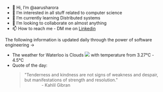 - 👋 Hi, I’m @aarusharora
- 👀 I’m interested in all stuff related to computer science
- 🌱 I’m currently learning Distributed systems
- 💞️ I’m looking to collaborate on almost anything
- 📫 How to reach me - DM me on [Linkedin](https://www.linkedin.com/in/aarusharora789/)

The following information is updated daily through the power of software engineering ->
- The weather for Waterloo is Clouds ![](https://openweathermap.org/img/wn/02d.png) with temperature from 3.27℃ - 4.5℃
- Quote of the day:  
	> "Tenderness and kindness are not signs of weakness and despair, but manifestations of strength and resolution."  
	> &emsp;&emsp;&emsp;&emsp;- Kahlil Gibran
